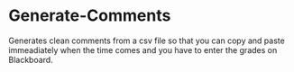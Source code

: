 # Generate-Comments

Generates clean comments from a csv file so that you can copy and paste immeadiately when the time comes and you have to enter the grades on Blackboard.


